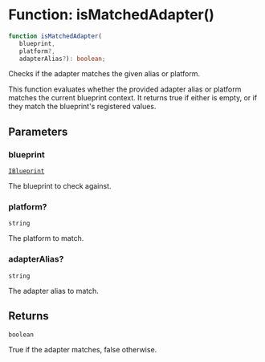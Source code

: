 # Function: isMatchedAdapter()

```ts
function isMatchedAdapter(
   blueprint, 
   platform?, 
   adapterAlias?): boolean;
```

Checks if the adapter matches the given alias or platform.

This function evaluates whether the provided adapter alias or platform
matches the current blueprint context. It returns true if either is empty,
or if they match the blueprint's registered values.

## Parameters

### blueprint

[`IBlueprint`](../../../declarations/type-aliases/IBlueprint.md)

The blueprint to check against.

### platform?

`string`

The platform to match.

### adapterAlias?

`string`

The adapter alias to match.

## Returns

`boolean`

True if the adapter matches, false otherwise.
